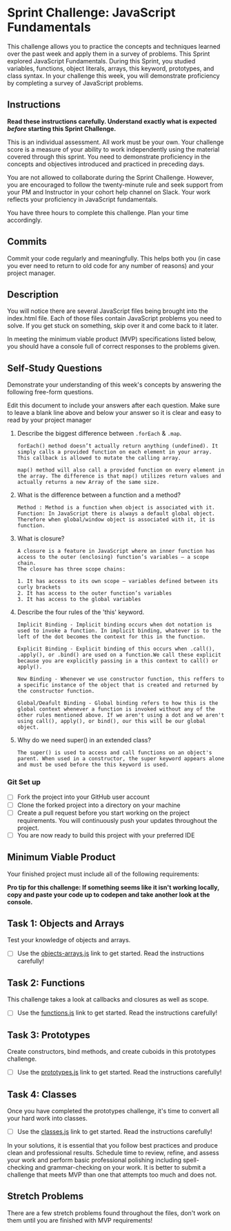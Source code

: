 # Sprint Challenge: JavaScript Fundamentals

This challenge allows you to practice the concepts and techniques learned over the past week and apply them in a survey of problems. This Sprint explored JavaScript Fundamentals. During this Sprint, you studied variables, functions, object literals, arrays, this keyword, prototypes, and class syntax. In your challenge this week, you will demonstrate proficiency by completing a survey of JavaScript problems.

## Instructions

**Read these instructions carefully. Understand exactly what is expected _before_ starting this Sprint Challenge.**

This is an individual assessment. All work must be your own. Your challenge score is a measure of your ability to work independently using the material covered through this sprint. You need to demonstrate proficiency in the concepts and objectives introduced and practiced in preceding days.

You are not allowed to collaborate during the Sprint Challenge. However, you are encouraged to follow the twenty-minute rule and seek support from your PM and Instructor in your cohort help channel on Slack. Your work reflects your proficiency in JavaScript fundamentals.

You have three hours to complete this challenge. Plan your time accordingly.

## Commits

Commit your code regularly and meaningfully. This helps both you (in case you ever need to return to old code for any number of reasons) and your project manager.

## Description

You will notice there are several JavaScript files being brought into the index.html file. Each of those files contain JavaScript problems you need to solve. If you get stuck on something, skip over it and come back to it later.

In meeting the minimum viable product (MVP) specifications listed below, you should have a console full of correct responses to the problems given.

## Self-Study Questions

Demonstrate your understanding of this week's concepts by answering the following free-form questions.

Edit this document to include your answers after each question. Make sure to leave a blank line above and below your answer so it is clear and easy to read by your project manager

1.  Describe the biggest difference between `.forEach` & `.map`.

        forEach() method doesn’t actually return anything (undefined). It simply calls a provided function on each element in your array. This callback is allowed to mutate the calling array.

        map() method will also call a provided function on every element in the array. The difference is that map() utilizes return values and actually returns a new Array of the same size.

2.  What is the difference between a function and a method?

        Method : Method is a function when object is associated with it.
        Function: In JavaScript there is always a default global object. Therefore when global/window object is associated with it, it is function.

3.  What is closure?

        A closure is a feature in JavaScript where an inner function has access to the outer (enclosing) function’s variables — a scope chain.
        The closure has three scope chains:

        1. It has access to its own scope — variables defined between its curly brackets
        2. It has access to the outer function’s variables
        3. It has access to the global variables

4.  Describe the four rules of the 'this' keyword.

        Implicit Binding - Implicit binding occurs when dot notation is used to invoke a function. In implicit binding, whatever is to the left of the dot becomes the context for this in the function.

        Explicit Binding - Explicit binding of this occurs when .call(), .apply(), or .bind() are used on a function.We call these explicit because you are explicitly passing in a this context to call() or apply().

        New Binding - Whenever we use constructor function, this reffers to a specific instance of the object that is created and returned by the constructor function.

        Global/Deafult Binding - Global binding refers to how this is the global context whenever a function is invoked without any of the other rules mentioned above. If we aren't using a dot and we aren't using call(), apply(), or bind(), our this will be our global object.

5.  Why do we need super() in an extended class?

        The super() is used to access and call functions on an object's parent. When used in a constructor, the super keyword appears alone and must be used before the this keyword is used.

### Git Set up

- [ ] Fork the project into your GitHub user account
- [ ] Clone the forked project into a directory on your machine
- [ ] Create a pull request before you start working on the project requirements. You will continuously push your updates throughout the project.
- [ ] You are now ready to build this project with your preferred IDE

## Minimum Viable Product

Your finished project must include all of the following requirements:

**Pro tip for this challenge: If something seems like it isn't working locally, copy and paste your code up to codepen and take another look at the console.**

## Task 1: Objects and Arrays

Test your knowledge of objects and arrays.

- [ ] Use the [objects-arrays.js](challenges/objects-arrays.js) link to get started. Read the instructions carefully!

## Task 2: Functions

This challenge takes a look at callbacks and closures as well as scope.

- [ ] Use the [functions.js](challenges/functions.js) link to get started. Read the instructions carefully!

## Task 3: Prototypes

Create constructors, bind methods, and create cuboids in this prototypes challenge.

- [ ] Use the [prototypes.js](challenges/prototypes.js) link to get started. Read the instructions carefully!

## Task 4: Classes

Once you have completed the prototypes challenge, it's time to convert all your hard work into classes.

- [ ] Use the [classes.js](challenges/classes.js) link to get started. Read the instructions carefully!

In your solutions, it is essential that you follow best practices and produce clean and professional results. Schedule time to review, refine, and assess your work and perform basic professional polishing including spell-checking and grammar-checking on your work. It is better to submit a challenge that meets MVP than one that attempts too much and does not.

## Stretch Problems

There are a few stretch problems found throughout the files, don't work on them until you are finished with MVP requirements!
